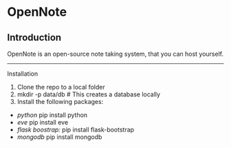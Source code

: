 OpenNote
========

Introduction
--------------------------------------

OpenNote is an open-source note taking system, that you can host yourself.

--------------------------------------
Installation

1. Clone the repo to a local folder
2. mkdir -p data/db # This creates a database locally
3. Install the following packages:
 - *python* pip install python
 - *eve* pip install eve
 - *flask boostrap:* pip install flask-bootstrap
 - *mongodb* pip install mongodb
